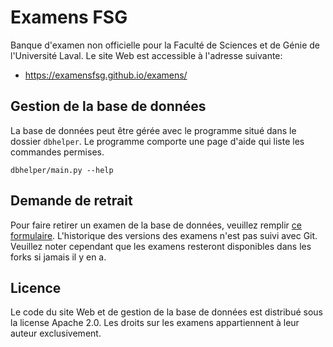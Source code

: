 # Examens FSG

Banque d'examen non officielle pour la Faculté de Sciences et de Génie de l'Université Laval.
Le site Web est accessible à l'adresse suivante:
- https://examensfsg.github.io/examens/

## Gestion de la base de données

La base de données peut être gérée avec le programme situé dans le dossier `dbhelper`.
Le programme comporte une page d'aide qui liste les commandes permises.
```
dbhelper/main.py --help
```

## Demande de retrait

Pour faire retirer un examen de la base de données, veuillez remplir [ce formulaire][contact-form].
L'historique des versions des examens n'est pas suivi avec Git.
Veuillez noter cependant que les examens resteront disponibles dans les forks si jamais il y en a.

## Licence

Le code du site Web et de gestion de la base de données est distribué sous la license Apache 2.0.
Les droits sur les examens appartiennent à leur auteur exclusivement.


[contact-form]: https://forms.gle/XwmN4mxGK5nUCNp27